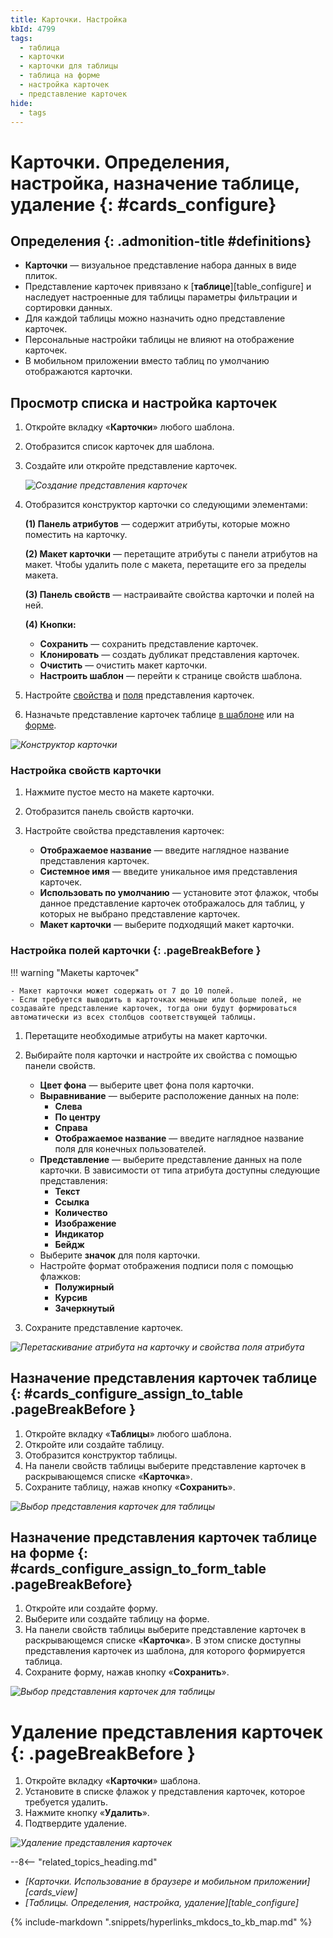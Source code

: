 ```yaml
---
title: Карточки. Настройка
kbId: 4799
tags:
  - таблица
  - карточки
  - карточки для таблицы
  - таблица на форме
  - настройка карточек
  - представление карточек
hide:
  - tags
---
```


# Карточки. Определения, настройка, назначение таблице, удаление {: #cards_configure}

<div class="admonition question" markdown="block">

## Определения {: .admonition-title #definitions}

- **Карточки** — визуальное представление набора данных в виде плиток.
- Представление карточек привязано к [**таблице**][table_configure] и наследует настроенные для таблицы параметры фильтрации и сортировки данных.
- Для каждой таблицы можно назначить одно представление карточек.
- Персональные настройки таблицы не влияют на отображение карточек.
- В мобильном приложении вместо таблиц по умолчанию отображаются карточки.

</div>

## Просмотр списка и настройка карточек

1. Откройте вкладку «**Карточки**» любого шаблона.
2. Отобразится список карточек для шаблона.
3. Создайте или откройте представление карточек.

    _![Создание представления карточек](img/cards_layout_create.png)_

4. Отобразится конструктор карточки со следующими элементами:

    **(1) Панель атрибутов** — содержит атрибуты, которые можно поместить на карточку.

    **(2) Макет карточки** — перетащите атрибуты с панели атрибутов на макет. Чтобы удалить поле с макета, перетащите его за пределы макета.

    **(3) Панель свойств** — настраивайте свойства карточки и полей на ней.

    **(4) Кнопки:**

    - **Сохранить** — сохранить представление карточек.
    - **Клонировать** — создать дубликат представления карточек.
    - **Очистить** — очистить макет карточки.
    - **Настроить шаблон** <i class="fa-light fa-gear"></i> — перейти к странице свойств шаблона.

5. Настройте [свойства](#настройка-свойств-карточки) и [поля](#настройка-полей-карточки) представления карточек.
6. Назначьте представление карточек таблице [в шаблоне](#cards_configure_assign_to_table) или на [форме](#cards_configure_assign_to_form_table).

_![Конструктор карточки](img/cards_layout_designer.png)_

### Настройка свойств карточки

1. Нажмите пустое место на макете карточки.
2. Отобразится панель свойств карточки.
3. Настройте свойства представления карточек:

    - **Отображаемое название** — введите наглядное название представления карточек.
    - **Системное имя** — введите уникальное имя представления карточек.
    - **Использовать по умолчанию** — установите этот флажок, чтобы данное представление карточек отображалось для таблиц, у которых не выбрано представление карточек.
    - **Макет карточки** — выберите подходящий макет карточки.

### Настройка полей карточки {: .pageBreakBefore }

!!! warning "Макеты карточек"

    - Макет карточки может содержать от 7 до 10 полей.
    - Если требуется выводить в карточках меньше или больше полей, не создавайте представление карточек, тогда они будут формироваться автоматически из всех столбцов соответствующей таблицы.

1. Перетащите необходимые атрибуты на макет карточки.
2. Выбирайте поля карточки и настройте их свойства с помощью панели свойств.

    - **Цвет фона** — выберите цвет фона поля карточки.
    - **Выравнивание** — выберите расположение данных на поле:
        - **Слева**
        - **По центру**
        - **Справа**
        - **Отображаемое название** — введите наглядное название поля для конечных пользователей.
    - **Представление** — выберите представление данных на поле карточки. В зависимости от типа атрибута доступны следующие представления:
        - **Текст**
        - **Ссылка**
        - **Количество**
        - **Изображение**
        - **Индикатор**
        - **Бейдж**
    - Выберите **значок** для поля карточки.
    - Настройте формат отображения подписи поля с помощью флажков:
        - **Полужирный**
        - **Курсив**
        - **Зачеркнутый**

3. Сохраните представление карточек.

_![Перетаскивание атрибута на карточку и свойства поля атрибута](img/cards_layout_add_attribute.png)_

## Назначение представления карточек таблице {: #cards_configure_assign_to_table .pageBreakBefore }

1. Откройте вкладку «**Таблицы**» любого шаблона.
2. Откройте или создайте таблицу.
3. Отобразится конструктор таблицы.
4. На панели свойств таблицы выберите представление карточек в раскрывающемся списке «**Карточка**».
5. Сохраните таблицу, нажав кнопку «**Сохранить**».

_![Выбор представления карточек для таблицы](img/cards_select_for_table.png)_

## Назначение представления карточек таблице на форме {: #cards_configure_assign_to_form_table .pageBreakBefore}

1. Откройте или создайте форму.
2. Выберите или создайте таблицу на форме.
3. На панели свойств таблицы выберите представление карточек в раскрывающемся списке «**Карточка**». В этом списке доступны представления карточек из шаблона, для которого формируется таблица.
4. Сохраните форму, нажав кнопку «**Сохранить**».

_![Выбор представления карточек для таблицы](img/cards_select_for_table_on_form.png)_

# Удаление представления карточек {: .pageBreakBefore }

1. Откройте вкладку «**Карточки**» шаблона.
2. Установите в списке флажок у представления карточек, которое требуется удалить.
3. Нажмите кнопку «**Удалить**».
4. Подтвердите удаление.

_![Удаление представления карточек](img/cards_layout_delete.png)_

<div class="relatedTopics" markdown="block">

--8<-- "related_topics_heading.md"

- _[Карточки. Использование в браузере и мобильном приложении][cards_view]_
- _[Таблицы. Определения, настройка, удаление][table_configure]_

</div>

{% include-markdown ".snippets/hyperlinks_mkdocs_to_kb_map.md" %}
